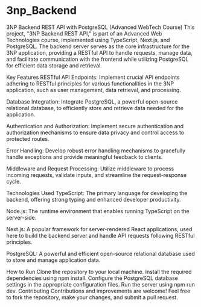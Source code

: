 # 3np_Backend
3NP Backend REST API with PostgreSQL (Advanced WebTech Course)
This project, "3NP Backend REST API," is part of an Advanced Web Technologies course, implemented using TypeScript, Next.js, and PostgreSQL. The backend server serves as the core infrastructure for the 3NP application, providing a RESTful API to handle requests, manage data, and facilitate communication with the frontend while utilizing PostgreSQL for efficient data storage and retrieval.

Key Features
RESTful API Endpoints: Implement crucial API endpoints adhering to RESTful principles for various functionalities in the 3NP application, such as user management, data retrieval, and processing.

Database Integration: Integrate PostgreSQL, a powerful open-source relational database, to efficiently store and retrieve data needed for the application.

Authentication and Authorization: Implement secure authentication and authorization mechanisms to ensure data privacy and control access to protected routes.

Error Handling: Develop robust error handling mechanisms to gracefully handle exceptions and provide meaningful feedback to clients.

Middleware and Request Processing: Utilize middleware to process incoming requests, validate inputs, and streamline the request-response cycle.

Technologies Used
TypeScript: The primary language for developing the backend, offering strong typing and enhanced developer productivity.

Node.js: The runtime environment that enables running TypeScript on the server-side.

Next.js: A popular framework for server-rendered React applications, used here to build the backend server and handle API requests following RESTful principles.

PostgreSQL: A powerful and efficient open-source relational database used to store and manage application data.

How to Run
Clone the repository to your local machine.
Install the required dependencies using npm install.
Configure the PostgreSQL database settings in the appropriate configuration files.
Run the server using npm run dev.
Contributing
Contributions and improvements are welcome! Feel free to fork the repository, make your changes, and submit a pull request.
